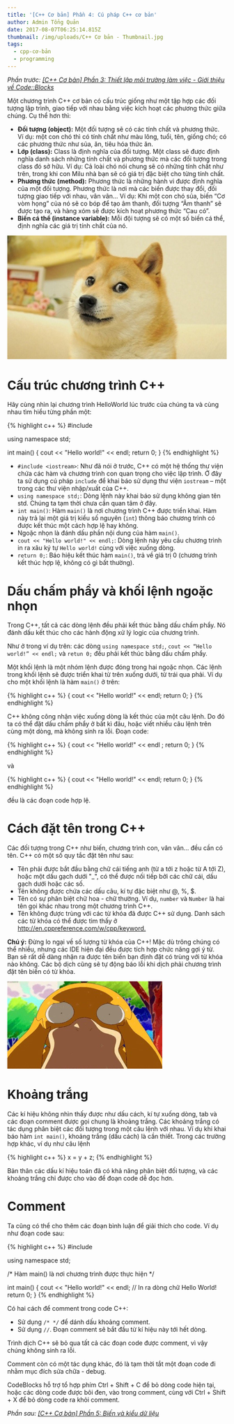 ```yaml
---
title: '[C++ Cơ bản] Phần 4: Cú pháp C++ cơ bản'
author: Admin Tổng Quản
date: 2017-08-07T06:25:14.815Z
thumbnail: /img/uploads/C++ Cơ bản - Thumbnail.jpg
tags:
  - cpp-cơ-bản
  - programming
---
```

*Phần trước: [\[C++ Cơ bản\] Phần 3: Thiết lập môi trường làm việc - Giới thiệu về Code::Blocks](http://cowboycoder.tech/article/c-co-ban-phan-3-thiet-lap-moi-truong-lam-viec-gioi-thieu-ve-codeblocks)*

Một chương trình C++ cơ bản có cấu trúc giống như một tập hợp các đối tượng lập trình, giao tiếp với nhau bằng việc kích hoạt các phương thức giữa chúng. Cụ thể hơn thì:

* **Đối tượng (object):** Một đối tượng sẽ có các tính chất và phương thức. Ví dụ: một con chó thì có tính chất như màu lông, tuổi, tên, giống chó; có các phương thức như sủa, ăn, tiêu hóa thức ăn.
* **Lớp (class):** Class là định nghĩa của đối tượng. Một class sẽ được định nghĩa danh sách những tính chất và phương thức mà các đối tượng trong class đó sở hữu. Ví dụ: Cả loài chó nói chung sẽ có những tính chất như trên, trong khi con Milu nhà bạn sẽ có giá trị đặc biệt cho từng tính chất.
* **Phương thức (method):** Phương thức là những hành vi được định nghĩa của một đối tượng. Phương thức là nơi mà các biến được thay đổi, đối tượng giao tiếp với nhau, vân vân… Ví dụ: Khi một con chó sủa, biến “Cơ vòm họng” của nó sẽ co bóp để tạo âm thanh, đối tượng “Âm thanh” sẽ được tạo ra, và hàng xóm sẽ được kích hoạt phương thức “Cau có”.
* **Biến cá thể (instance variable):** Mỗi đội tượng sẽ có một số biến cá thể, định nghĩa các giá trị tính chất của nó.

![undefined](/img/uploads/cpp-cơ-bản-4-1.jpg)
 
# Cấu trúc chương trình C++

Hãy cùng nhìn lại chương trình HelloWorld lúc trước của chúng ta và cùng nhau tìm hiểu từng phần một:

{% highlight c++ %}
#include <iostream>

using namespace std;

int main()
{
    cout << "Hello world!" << endl;
    return 0;
}
{% endhighlight %}

* ```#include <iostream>```: Như đã nói ở trước, C++ có một hệ thống thư viện chứa các hàm và chương trình con quan trọng cho việc lập trình. Ở đây ta sử dụng cú pháp ```include``` để khai báo sử dụng thư viện ```iostream``` – một trong các thư viện nhập/xuất của C++.
* ```using namespace std;```: Dòng lệnh này khai báo sử dụng không gian tên std. Chúng ta tạm thời chưa cần quan tâm ở đây. 
* ```int main()```: Hàm ```main()``` là nơi chương trình C++ được triển khai. Hàm này trả lại một giá trị kiểu số nguyên (```int```) thông báo chương trình có được kết thúc một cách hợp lệ hay không.
* Ngoặc nhọn là đánh dấu phần nội dung của hàm ```main()```.
* ```cout << "Hello world!" << endl;```: Dòng lệnh này yêu cầu chương trình in ra xâu ký tự ```Hello world!``` cùng với việc xuống dòng.
* ```return 0;```: Báo hiệu kết thúc hàm ```main()```, trả về giá trị 0 (chương trình kết thúc hợp lệ, không có gì bất thường).

# Dấu chấm phẩy và khối lệnh ngoặc nhọn

Trong C++, tất cả các dòng lệnh đều phải kết thúc bằng dấu chấm phẩy. Nó đánh dấu kết thúc cho các hành động xử lý logic của chương trình.

Như ở trong ví dụ trên: các dòng ```using namespace std;```, ```cout << “Hello world!” << endl;``` và ```retun 0;``` đều phải kết thúc bằng dấu chấm phẩy.

Một khối lệnh là một nhóm lệnh được đóng trong hai ngoặc nhọn. Các lệnh trong khối lệnh sẽ được triển khai từ trên xuống dưới, từ trái qua phải. Ví dụ cho một khối lệnh là hàm ```main()``` ở trên:

{% highlight c++ %}
{
    cout << "Hello world!" << endl;
    return 0;
}
{% endhighlight %}

C++ không công nhận việc xuống dòng là kết thúc của một câu lệnh. Do đó ta có thể đặt dấu chấm phẩy ở bất kì đâu, hoặc viết nhiều câu lệnh trên cùng một dòng, mà không sinh ra lỗi. Đoạn code:

{% highlight c++ %}
{
    cout << "Hello world!" << endl
    ;
    return 0;
}
{% endhighlight %}

và

{% highlight c++ %}
{
    cout << "Hello world!" << endl; return 0;
}
{% endhighlight %}

đều là các đoạn code hợp lệ.

# Cách đặt tên trong C++

Các đối tượng trong C++ như biến, chương trình con, vân vân… đều cần có tên. C++ có một số quy tắc đặt tên như sau:

* Tên phải được bắt đầu bằng chữ cái tiếng anh (từ a tới z hoặc từ A tới Z), hoặc một dấu gạch dưới "_", có thể được nối tiếp bởi các chữ cái, dấu gạch dưới hoặc các số.
* Tên không được chứa các dấu câu, kí tự đặc biệt như @, %, $.
* Tên có sự phân biệt chữ hoa - chữ thường. Ví dụ, ```number``` và ```Number``` là hai tên gọi khác nhau trong một chương trình C++.
* Tên không được trùng với các từ khóa đã được C++ sử dụng. Danh sách các từ khóa có thể được tìm thấy ở <http://en.cppreference.com/w/cpp/keyword.>

**Chú ý:** Đừng lo ngại về số lượng từ khóa của C++! Mặc dù trông chúng có thể nhiều, nhưng các IDE hiện đại đều được tích hợp chức năng gợi ý từ. Bạn sẽ rất dễ dàng nhận ra được tên biến bạn định đặt có trùng với từ khóa nào không. Các bộ dịch cũng sẽ tự động báo lỗi khi dịch phải chương trình đặt tên biến có từ khóa.

![undefined](/img/uploads/cpp-cơ-bản-2-1.jpg)

# Khoảng trắng

Các kí hiệu không nhìn thấy được như dấu cách, kí tự xuống dòng, tab và các đoạn comment được gọi chung là khoảng trắng. Các khoảng trắng có tác dụng phân biệt các đối tượng trong một câu lệnh với nhau. Ví dụ khi khai báo hàm ```int main()```, khoảng trắng (dấu cách) là cần thiết. Trong các trường hợp khác, ví dụ như câu lệnh

{% highlight c++ %}
x = y + z;
{% endhighlight %}

Bản thân các dấu kí hiệu toán đã có khả năng phân biệt đối tượng, và các khoảng trắng chỉ được cho vào để đoạn code dễ đọc hơn.

# Comment

Ta cũng có thể cho thêm các đoạn bình luận để giải thích cho code. Ví dụ như đoạn code sau:

{% highlight c++ %}
#include <iostream>

using namespace std;

/* Hàm main() là nơi chương trình được thực hiện */

int main() 
{
    cout << "Hello world!" << endl; // In ra dòng chữ Hello World!
    return 0;
}
{% endhighlight %}

Có hai cách để comment trong code C++:
* Sử dụng ```/* */``` để dánh dấu khoảng comment.
* Sử dụng ```//```. Đoạn comment sẽ bắt đầu từ kí hiệu này tới hết dòng.

Trình dịch C++ sẽ bỏ qua tất cả các đoạn code được comment, vì vậy chúng không sinh ra lỗi.

Comment còn có một tác dụng khác, đó là tạm thời tắt một đoạn code đi nhằm mục đích sửa chữa - debug.

CodeBlocks hỗ trợ tổ hợp phím Ctrl + Shift + C để bỏ dòng code hiện tại, hoặc các dòng code được bôi đen, vào trong comment, cùng với Ctrl + Shift + X để bỏ dòng code ra khỏi comment.

*Phần sau: [\[C++ Cơ bản\] Phần 5: Biến và kiểu dữ liệu](http://cowboycoder.tech/article/c-co-ban-phan-5-bien-va-kieu-du-lieu)*

